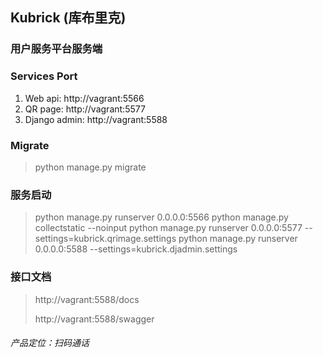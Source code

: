 ## Kubrick (库布里克)

### 用户服务平台服务端

### Services Port
1. Web api: http://vagrant:5566
2. QR page: http://vagrant:5577
3. Django admin: http://vagrant:5588

### Migrate
> python manage.py migrate

### 服务启动
> python manage.py runserver 0.0.0.0:5566
> python manage.py collectstatic --noinput
> python manage.py runserver 0.0.0.0:5577 --settings=kubrick.qrimage.settings
> python manage.py runserver 0.0.0.0:5588 --settings=kubrick.djadmin.settings


### 接口文档
> http://vagrant:5588/docs
>
> http://vagrant:5588/swagger



###### 产品定位：扫码通话 
